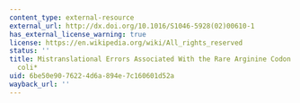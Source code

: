 ```yaml
---
content_type: external-resource
external_url: http://dx.doi.org/10.1016/S1046-5928(02)00610-1
has_external_license_warning: true
license: https://en.wikipedia.org/wiki/All_rights_reserved
status: ''
title: Mistranslational Errors Associated With the Rare Arginine Codon CGG in *Escherichia
  coli*
uid: 6be50e90-7622-4d6a-894e-7c160601d52a
wayback_url: ''
---
```


